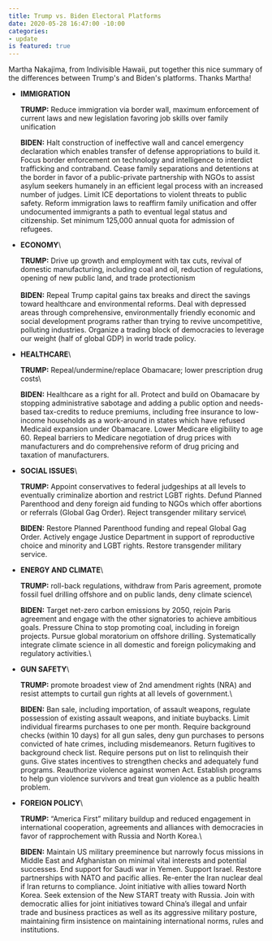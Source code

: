 ```yaml
---
title: Trump vs. Biden Electoral Platforms
date: 2020-05-28 16:47:00 -10:00
categories:
- update
is featured: true
---
```


Martha Nakajima, from Indivisible Hawaii, put together this nice summary of the differences between Trump's and Biden's platforms. Thanks Martha!

* **IMMIGRATION**

  **TRUMP:** Reduce immigration via border wall, maximum enforcement of current laws and new legislation favoring job skills over family unification

  **BIDEN:** Halt construction of ineffective wall and cancel emergency declaration which enables transfer of defense appropriations to build it. Focus border enforcement on technology and intelligence to interdict trafficking and contraband. Cease family separations and detentions at the border in favor of a public-private partnership with NGOs to assist asylum seekers humanely in an efficient legal process with an increased number of judges. Limit ICE deportations to violent threats to public safety. Reform immigration laws to reaffirm family unification and offer undocumented immigrants a path to eventual legal status and citizenship. Set minimum 125,000 annual quota for admission of refugees.


* **ECONOMY**\
  
  **TRUMP:** Drive up growth and employment with tax cuts, revival of domestic manufacturing, including coal and oil, reduction of regulations, opening of new public land, and trade protectionism\
  \
  **BIDEN:** Repeal Trump capital gains tax breaks and direct the savings toward healthcare and environmental reforms. Deal with depressed areas through comprehensive, environmentally friendly economic and social development programs rather than trying to revive uncompetitive, polluting industries. Organize a trading block of democracies to leverage our weight (half of global GDP) in world trade policy.


* **HEALTHCARE**\
  
  **TRUMP:** Repeal/undermine/replace Obamacare; lower prescription drug costs\
  
  **BIDEN:** Healthcare as a right for all. Protect and build on Obamacare by stopping administrative sabotage and adding a public option and needs-based tax-credits to reduce premiums, including free insurance to low-income households as a work-around in states which have refused Medicaid expansion under Obamacare. Lower Medicare eligibility to age 60. Repeal barriers to Medicare negotiation of drug prices with manufacturers and do comprehensive reform of drug pricing and taxation of manufacturers.


* **SOCIAL ISSUES**\
  
  **TRUMP:** Appoint conservatives to federal judgeships at all levels to eventually criminalize abortion and restrict LGBT rights. Defund Planned Parenthood and deny foreign aid funding to NGOs which offer abortions or referrals (Global Gag Order). Reject transgender military service\
  
  **BIDEN:** Restore Planned Parenthood funding and repeal Global Gag Order. Actively engage Justice Department in support of reproductive choice and minority and LGBT rights. Restore transgender military service.


* **ENERGY AND CLIMATE**\
  
  **TRUMP:** roll-back regulations, withdraw from Paris agreement, promote fossil fuel drilling offshore and on public lands, deny climate science\
  
  **BIDEN:** Target net-zero carbon emissions by 2050, rejoin Paris agreement and engage with the other signatories to achieve ambitious goals. Pressure China to stop promoting coal, including in foreign projects. Pursue global moratorium on offshore drilling. Systematically integrate climate science in all domestic and foreign policymaking and regulatory activities.\

* **GUN SAFETY**\
  
  **TRUMP:** promote broadest view of 2nd amendment rights (NRA) and resist attempts to curtail gun rights at all levels of government.\
  
  **BIDEN:** Ban sale, including importation, of assault weapons, regulate possession of existing assault weapons, and initiate buybacks. Limit individual firearms purchases to one per month. Require background checks (within 10 days) for all gun sales, deny gun purchases to persons convicted of hate crimes, including misdemeanors. Return fugitives to background check list. Require persons put on list to relinquish their guns. Give states incentives to strengthen checks and adequately fund programs. Reauthorize violence against women Act. Establish programs to help gun violence survivors and treat gun violence as a public health problem.


* **FOREIGN POLICY**\
  
  **TRUMP:** “America First” military buildup and reduced engagement in international cooperation, agreements and alliances with democracies in favor of rapprochement with Russia and North Korea.\
  
  **BIDEN:** Maintain US military preeminence but narrowly focus missions in Middle East and Afghanistan on minimal vital interests and potential successes. End support for Saudi war in Yemen. Support Israel. Restore partnerships with NATO and pacific allies. Re-enter the Iran nuclear deal if Iran returns to compliance. Joint initiative with allies toward North Korea. Seek extension of the New START treaty with Russia. Join with democratic allies for joint initiatives toward China’s illegal and unfair trade and business practices as well as its aggressive military posture, maintaining firm insistence on maintaining international norms, rules and institutions.